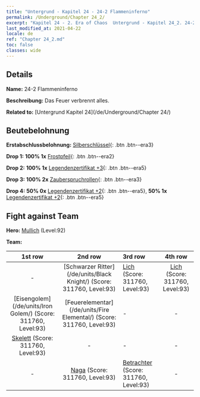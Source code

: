 ```yaml
---
title: "Untergrund - Kapitel 24 - 24-2 Flammeninferno"
permalink: /Underground/Chapter 24_2/
excerpt: "Kapitel 24 - 2. Era of Chaos  Untergrund - Kapitel 24_2. 24-2 Flammeninferno"
last_modified_at: 2021-04-22
locale: de
ref: "Chapter 24_2.md"
toc: false
classes: wide
---
```


## Details

 **Name:** 24-2 Flammeninferno

 **Beschreibung:** Das Feuer verbrennt alles.

 **Related to:** [Untergrund Kapitel 24](/de/Underground/Chapter 24/)

## Beutebelohnung

 **Erstabschlussbelohnung:** [Silberschlüssel](/ItemsDE/con_693/){: .btn .btn--era3}

 **Drop 1:** **100% 1x** [Frostpfeil](/ItemsDE/her_431/){: .btn .btn--era2}

 **Drop 2:** **100% 1x** [Legendenzertifikat +3](/ItemsDE/mat_88/){: .btn .btn--era5}

 **Drop 3:** **100% 2x** [Zauberspruchrollen](/ItemsDE/con_694/){: .btn .btn--era3}

 **Drop 4:** **50% 0x** [Legendenzertifikat +2](/ItemsDE/mat_81/){: .btn .btn--era5}, **50% 1x** [Legendenzertifikat +2](/ItemsDE/mat_81/){: .btn .btn--era5}


## Fight against Team
 **Hero:** [Mullich](/de/heroes/Mullich/) (Level:92)

 **Team:**


  | 1st row | 2nd row | 3rd row | 4th row |
  |:----:|:----:|:----|:----:|
  | - | [Schwarzer Ritter](/de/units/Black Knight/) (Score: 311760, Level:93)  | [Lich](/de/units/Lich/) (Score: 311760, Level:93)  | [Lich](/de/units/Lich/) (Score: 311760, Level:93)  |
  | [Eisengolem](/de/units/Iron Golem/) (Score: 311760, Level:93)  | [Feuerelementar](/de/units/Fire Elemental/) (Score: 311760, Level:93)  | - | - |
  | [Skelett](/de/units/Skeleton/) (Score: 311760, Level:93)  | - | - | - |
  | - | [Naga](/de/units/Naga/) (Score: 311760, Level:93)  | [Betrachter](/de/units/Beholder/) (Score: 311760, Level:93)  | - |


